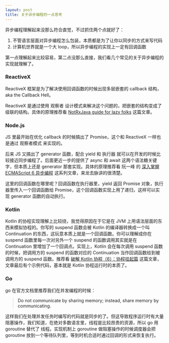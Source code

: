 ```yaml
---
layout: post
title: 关于异步编程的一点思考
---
```

异步编程理解起来没那么符合直觉，不过抓住两个点就好了：

1. 不管语言层面对异步编程怎么包装，本质都是为了让你以同步的方式来写代码
2. 计算机世界就是一个大 loop，所以异步编程的实现上一定有回调函数

第一点理解起来比较容易，第二点没那么直接，我们看几个常见的关于异步编程的实现就理解了。

### ReactiveX
ReactiveX 框架是为了解决使用回调函数的时候出现多层嵌套的 callback 结构，aka the Callback Hell。

ReactiveX 是通过使用 观察者 设计模式来解决这个问题的，把嵌套的结构变成了级联的结构。具体的原理推荐看 [NotRxJava guide for lazy folks](https://yarikx.github.io/NotRxJava/) 这篇文章。

### Node.js
JS 里最开始在优化 callback 的时候搞出了 Promise，这个和 ReactiveX 一样也是通过 观察者模式 来实现的。

后来 JS 又搞出了 generator 函数，配合 yield 和 执行器 就可以在开发的时候比较接近同步编程了。后面更近一步的提供了 async 和 await 这两个语法糖关键字，但本质上还是 generator 那套实现。具体的原理推荐看 阮一峰 的 [深入掌握 ECMAScript 6 异步编程](https://www.ruanyifeng.com/blog/2015/05/thunk.html) 这系列文章，来龙去脉讲的很清楚。

这里的回调函数在哪里呢？回调函数在执行器里，yield 返回 Promise 对象，执行器里传入一个回调函数给 Promise，这个回调函数实现上用了递归，这样可以实现 generator 函数的自动执行。

### Kotlin
Kotlin 的协程实现理解上比较绕，我觉得原因在于它是在 JVM 上用语法层面的东西来模拟协程的。你写的 suspend 函数会被 Kotlin 的编译器转换成一个叫 Continuation 的东西，这玩意本质上就是一个回调函数。你可以理解成你在 suspend 函数里每一次对另外一个 suspend 的函数调用其实就是在 Continuation 里增加了一个回调点。实现上，Kotlin 会在每次调用 suspend 函数的时候，把调用方的 suspend 的函数对应的 Continuation 当作回调函数给到被调用方的 suspend 函数。推荐看 [破解 Kotlin 协程（6）：协程挂起篇](https://www.bennyhuo.com/2019/05/07/coroutine-suspend/) 这篇文章，文章最后有个示例代码，基本就是 Kotlin 协程运行时的本质了。

### Go
go 在官方文档里推荐我们在并发编程的时候：

> <font style="color:rgb(32, 34, 36);">Do not communicate by sharing memory; instead, share memory by communicating.</font>
>

这样我们在处理并发任务时编写的代码就是同步的了。但这导致程序运行时有大量阻塞操作，我们知道，在绝对多数语言里，线程是比较昂贵的资源，所以 go 用 goroutine 替代了 线程。实现机制上 goroutine 做阻塞操作的时候调度器会把 goroutine 放到一个等待队列里，等到时机合适时通过回调的形式来恢复执行。



